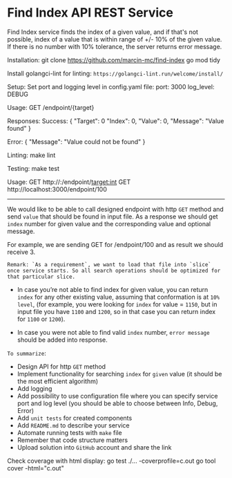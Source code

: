 # Find Index API REST Service

Find Index service finds the index of a given value, and if that's not possible, index of a value that is within range of +/- 10% of the given value.
If there is no number with 10% tolerance, the server returns error message.

Installation:
git clone https://github.com/marcin-mc/find-index
go mod tidy


Install golangci-lint for linting:
`https://golangci-lint.run/welcome/install/`

Setup:
Set port and logging level in config.yaml file:
port:
  3000
log_level:
  DEBUG


Usage:
GET /endpoint/{target}

Responses:
Success:
{
    "Target": 0
    "Index": 0,
    "Value": 0,
    "Message": "Value found"
}

Error:
{
    "Message": "Value could not be found"
}

Linting:
make lint

Testing:
make test

Usage:
GET http://<host>:<port>/endpoint/<target:int>
GET http://localhost:3000/endpoint/100



-----------------------

We would like to be able to call designed endpoint with http `GET` method and send `value` that should be found in input file.
As a response we should get `index` number for given value and the corresponding value and optional message.

For example, we are sending GET for /endpoint/100 and as result we should receive 3. 

``Remark: `As a requirement`, we want to load that file into `slice` once service starts.
So all search operations should be optimized for that particular slice.``

- In case you’re not able to find index for given value, you can return `index` for any other existing value, assuming that conformation is at `10% level`, (for example, you were looking for `index` for value = `1150`, but in input file you have `1100` and `1200`, so in that case you can return index for `1100` or `1200`).
 
- In case you were not able to find valid `index` number, `error message` should be added into response.

`To summarize`:
- Design API for http `GET` method
- Implement functionality for searching `index` for `given` value (it should be the most efficient algorithm) 
- Add logging
- Add possibility to use configuration file where you can specify service port and log level (you should be able to choose between Info, Debug, Error)
- Add `unit tests` for created components
- Add `README.md` to describe your service
- Automate running tests with `make` file
- Remember that code structure matters
- Upload solution into `GitHub` account and share the link

Check coverage with html display:
go test ./... -coverprofile=c.out
go tool cover -html="c.out"
